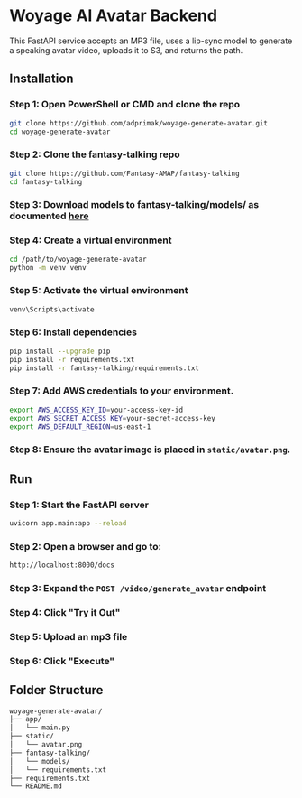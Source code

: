 # Woyage AI Avatar Backend

This FastAPI service accepts an MP3 file, uses a lip-sync model to generate a speaking avatar video, uploads it to S3, and returns the path.

## Installation

### Step 1: Open PowerShell or CMD and clone the repo
```bash
git clone https://github.com/adprimak/woyage-generate-avatar.git
cd woyage-generate-avatar
```

### Step 2: Clone the fantasy-talking repo
```bash
git clone https://github.com/Fantasy-AMAP/fantasy-talking
cd fantasy-talking
```

### Step 3: Download models to fantasy-talking/models/ as documented [here](https://github.com/Fantasy-AMAP/fantasy-talking/blob/main/README.md#model-download)

### Step 4: Create a virtual environment
```bash
cd /path/to/woyage-generate-avatar
python -m venv venv
```

### Step 5: Activate the virtual environment
```bash
venv\Scripts\activate
```

### Step 6: Install dependencies
```bash
pip install --upgrade pip
pip install -r requirements.txt
pip install -r fantasy-talking/requirements.txt
```

### Step 7: Add AWS credentials to your environment.
```bash
export AWS_ACCESS_KEY_ID=your-access-key-id
export AWS_SECRET_ACCESS_KEY=your-secret-access-key
export AWS_DEFAULT_REGION=us-east-1
```

### Step 8: Ensure the avatar image is placed in `static/avatar.png`.

## Run

### Step 1: Start the FastAPI server

```bash
uvicorn app.main:app --reload
```

### Step 2: Open a browser and go to:
```bash
http://localhost:8000/docs
```

### Step 3: Expand the `POST /video/generate_avatar` endpoint

### Step 4: Click "Try it Out"

### Step 5: Upload an mp3 file

### Step 6: Click "Execute"

## Folder Structure
```bash
woyage-generate-avatar/
├── app/
│   └── main.py
├── static/
│   └── avatar.png
├── fantasy-talking/
│   └── models/
│   └── requirements.txt
├── requirements.txt
└── README.md
```
